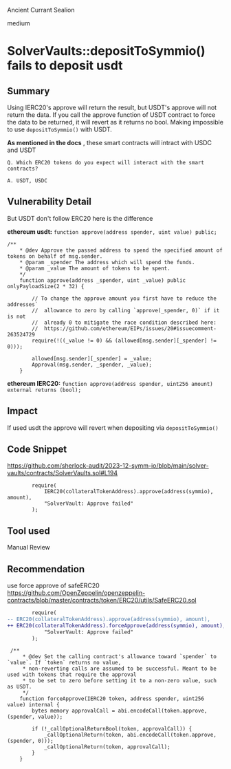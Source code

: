 Ancient Currant Sealion

medium

# SolverVaults::depositToSymmio() fails to deposit usdt

## Summary
Using IERC20's approve will return the result, but USDT's approve will not return the data. If you call the approve function of USDT contract to force the data to be returned, it will revert as it returns no bool. Making impossible to use `depositToSymmio()` with USDT.

**As mentioned in the docs** , these smart contracts will intract with USDC and USDT
```solidity
Q. Which ERC20 tokens do you expect will interact with the smart contracts?

A. USDT, USDC
```

## Vulnerability Detail

But USDT don't follow ERC20 here is the difference

**ethereum usdt:**
`function approve(address spender, uint value) public;`
```solidity
/**
    * @dev Approve the passed address to spend the specified amount of tokens on behalf of msg.sender.
    * @param _spender The address which will spend the funds.
    * @param _value The amount of tokens to be spent.
    */
    function approve(address _spender, uint _value) public onlyPayloadSize(2 * 32) {

        // To change the approve amount you first have to reduce the addresses`
        //  allowance to zero by calling `approve(_spender, 0)` if it is not
        //  already 0 to mitigate the race condition described here:
        //  https://github.com/ethereum/EIPs/issues/20#issuecomment-263524729
        require(!((_value != 0) && (allowed[msg.sender][_spender] != 0)));

        allowed[msg.sender][_spender] = _value;
        Approval(msg.sender, _spender, _value);
    }
```
**ethereum IERC20:**
`function approve(address spender, uint256 amount) external returns (bool);`


## Impact
If used usdt the approve will revert when depositing via `depositToSymmio()`

## Code Snippet
https://github.com/sherlock-audit/2023-12-symm-io/blob/main/solver-vaults/contracts/SolverVaults.sol#L194

```solidity
        require(
            IERC20(collateralTokenAddress).approve(address(symmio), amount),
            "SolverVault: Approve failed"
        );
```

## Tool used

Manual Review

## Recommendation

use force approve of safeERC20
 https://github.com/OpenZeppelin/openzeppelin-contracts/blob/master/contracts/token/ERC20/utils/SafeERC20.sol

```diff
        require(
-- ERC20(collateralTokenAddress).approve(address(symmio), amount),
++ ERC20(collateralTokenAddress).forceApprove(address(symmio), amount),
            "SolverVault: Approve failed"
        );
```


```solidity
 /**
     * @dev Set the calling contract's allowance toward `spender` to `value`. If `token` returns no value,
     * non-reverting calls are assumed to be successful. Meant to be used with tokens that require the approval
     * to be set to zero before setting it to a non-zero value, such as USDT.
     */
    function forceApprove(IERC20 token, address spender, uint256 value) internal {
        bytes memory approvalCall = abi.encodeCall(token.approve, (spender, value));

        if (!_callOptionalReturnBool(token, approvalCall)) {
            _callOptionalReturn(token, abi.encodeCall(token.approve, (spender, 0)));
            _callOptionalReturn(token, approvalCall);
        }
    }

```

